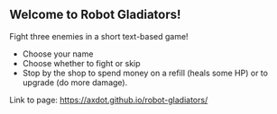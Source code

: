 ## Welcome to Robot Gladiators!

Fight three enemies in a short text-based game! 

- Choose your name
- Choose whether to fight or skip
- Stop by the shop to spend money on a refill (heals some HP) or to upgrade (do more damage).

Link to page: https://axdot.github.io/robot-gladiators/

